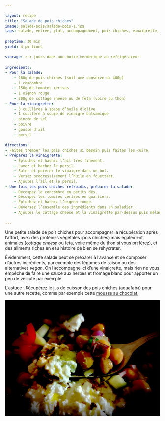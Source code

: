 ```yaml
---

layout: recipe
title: "Salade de pois chiches"
image: salade-pois/salade-pois-1.jpg
tags: salade, entrée, plat, accompagnement, pois chiches, vinaigrette, tomates, concombre, été, cottage cheese, protéines, récupération, hydratation

preptime: 20 min
yield: 4 portions

storage: 2–3 jours dans une boîte hermétique au réfrigérateur.

ingredients:
- Pour la salade:
    - 260g de pois chiches (soit une conserve de 400g)
    - 1 concombre 
    - 150g de tomates cerises
    - 1 oignon rouge 
    - 200g de cottage cheese ou de feta (voire du thon)
- Pour la vinaigrette:
    - 3 cuillères à soupe d’huile d’olive 
    - 1 cuillère à soupe de vinaigre balsamique 
    - pincée de sel 
    - poivre 
    - gousse d’ail 
    - persil

directions:
- Faites tremper les pois chiches si besoin puis faites les cuire.
- Préparez la vinaigrette:
    - Épluchez et hachez l’ail très finement.
    - Lavez et hachez le persil.
    - Saler et poivrer le vinaigre dans un bol.
    - Versez progressivement l’huile en fouettant.
    - Ajoutez l’ail et le persil.
- Une fois les pois chiches refroidis, préparez la salade:
    - Découpez le concombre en petits dés.
    - Découpez les tomates cerises en quartiers.
    - Épluchez et hachez l’oignon rouge. 
    - Déversez l’ensemble des ingrédients dans un saladier.
    - Ajoutez le cottage cheese et la vinaigrette par-dessus puis mélangez bien le tout.

---
```


Une petite salade de pois chiches pour accompagner la récupération après l’affort, avec des protéines végétales (pois chiches) mais également animales (<i lang="en">cottage cheese</i> ou feta, voire même du thon si vous préférez), et des aliments riches en eau histoire de bien se réhydrater.

Évidemment, cette salade peut se préparer à l’avance et se composer d’autres ingrédients, par exemple des légumes de saison ou des alternatives <i lang="en">vegan</i>. On l’accompagne ici d’une vinaigrette, mais rien ne vous empêche de faire une sauce aux herbes et fromage blanc pour apporter un peu de velouté par exemple.

L’astuce&nbsp;: Récupérez le jus de cuisson des pois chiches (aquafaba) pour une autre recette, comme par exemple cette [mousse au chocolat.](mousse-chocofaba.html)

![Une belle bouchée pleine de protéines, avec le piquant de l’oignon et de la vinaigrette pour venir réhausser le tout.](../images/salade-pois/salade-pois-2.jpg) 